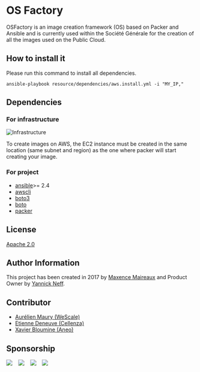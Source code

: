 # OS Factory
OSFactory is an image creation framework (OS) based on Packer and Ansible and is currently used within the Société Générale for the creation of all the images used on the Public Cloud.

## How to install it

Please run this command to install all dependencies.

``` ansible-playbook resource/dependencies/aws.install.yml -i "MY_IP," ```

## Dependencies
### For infrastructure
![Infrastructure](resource/img/infrastructure.png)

To create images on AWS, the EC2 instance must be created in the same location (same subnet and region) as the one where packer will start creating your image.

### For project
- [ansible](https://www.ansible.com/)>= 2.4
- [awscli](https://aws.amazon.com/en/cli/)
- [boto3](https://github.com/boto/boto3)
- [boto](https://github.com/boto/boto)
- [packer](https://www.packer.io/)

## License

[Apache 2.0](LICENSE)

## Author Information

This project has been created in 2017 by [Maxence Maireaux](https://github.com/Flemzord/) and Product Owner by [Yannick Neff](https://github.com/yannickneff).

## Contributor
- [Aurélien Maury (WeScale)](https://github.com/aurelienmaury)
- [Etienne Deneuve (Cellenza)](https://github.com/EtienneDeneuve)
- [Xavier Bloumine (Aneo)](https://github.com/BloumineX)

## Sponsorship
[![](resource/img/logo_societe_generale.png)](https://www.societegenerale.fr/)&nbsp;&nbsp;&nbsp;
[![](resource/img/logo_microsoft.png)](https://www.microsoft.com/)&nbsp;&nbsp;&nbsp;
[![](resource/img/logo_wescale.png)](http://www.wescale.fr/)&nbsp;&nbsp;&nbsp;
[![](resource/img/logo_cellenza.png)](http://www.cellenza.com/)

